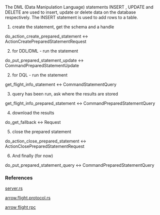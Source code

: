 
The DML (Data Manipulation Language) statements INSERT , UPDATE and DELETE are used to insert, update or delete data on the database respectively. The INSERT statement is used to add rows to a table.

1) create the statement, get the schema and a handle

do_action_create_prepared_statement <->
ActionCreatePreparedStatementRequest

2) for DDL/DML - run the statement

do_put_prepared_statement_update <->
CommandPreparedStatementUpdate

2) for DQL - run the statement

get_flight_info_statement <->
CommandStatementQuery

3) query has been run, ask where the results are stored

get_flight_info_prepared_statement <->
CommandPreparedStatementQuery

4) download the results

do_get_fallback <->
Request<Ticket>

5) close the prepared statement

do_action_close_prepared_statement <->
ActionClosePreparedStatementRequest

6) And finally (for now)

do_put_prepared_statement_query <->
CommandPreparedStatementQuery

### References

[server.rs](https://github.com/apache/arrow-rs/blob/master/arrow-flight/src/sql/server.rs)

[arrow.flight.protocol.rs](https://github.com/apache/arrow-rs/blob/master/arrow-flight/src/sql/arrow.flight.protocol.sql.rs)

[arrow flight rpc](https://arrow.apache.org/docs/format/Flight.html)
